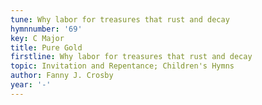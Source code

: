 ```yaml
---
tune: Why labor for treasures that rust and decay
hymnnumber: '69'
key: C Major
title: Pure Gold
firstline: Why labor for treasures that rust and decay
topic: Invitation and Repentance; Children's Hymns
author: Fanny J. Crosby
year: '-'
---
```

